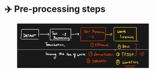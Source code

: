 # ✈️ Pre-processing steps



<figure><img src=".gitbook/assets/image (2).png" alt=""><figcaption></figcaption></figure>
